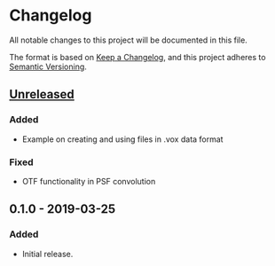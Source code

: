 # Changelog
All notable changes to this project will be documented in this file.

The format is based on [Keep a Changelog](https://keepachangelog.com/en/1.0.0/),
and this project adheres to [Semantic Versioning](https://semver.org/spec/v2.0.0.html).

## [Unreleased]
### Added
- Example on creating and using files in .vox data format
### Fixed
- OTF functionality in PSF convolution

## 0.1.0 - 2019-03-25
### Added
- Initial release.

[Unreleased]: https://www.github.com/cicwi/plenoptomos/compare/v0.1.0...develop
